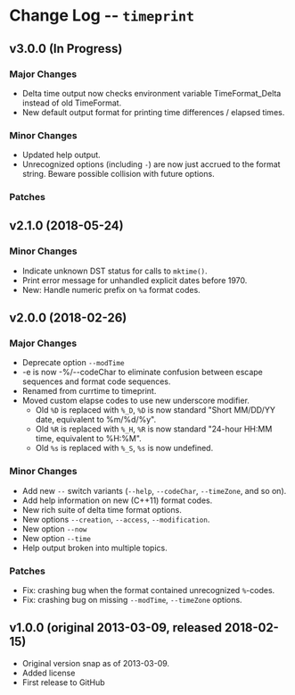 Change Log -- `timeprint`
================================================================================

v3.0.0  (In Progress)
----------------------------------------------------------------------------------------------------
### Major Changes
  - Delta time output now checks environment variable TimeFormat_Delta instead of old TimeFormat.
  - New default output format for printing time differences / elapsed times.

### Minor Changes
  - Updated help output.
  - Unrecognized options (including `-`) are now just accrued to the format string. Beware
    possible collision with future options.

### Patches


v2.1.0  (2018-05-24)
----------------------------------------------------------------------------------------------------
### Minor Changes
  - Indicate unknown DST status for calls to `mktime()`.
  - Print error message for unhandled explicit dates before 1970.
  - New: Handle numeric prefix on `%a` format codes.


v2.0.0  (2018-02-26)
----------------------------------------------------------------------------------------------------
### Major Changes
  - Deprecate option `--modTime`
  - -e is now -%/--codeChar to eliminate confusion between escape sequences and
    format code sequences.
  - Renamed from currtime to timeprint.
  - Moved custom elapse codes to use new underscore modifier.
    + Old `%D` is replaced with `%_D`,
      `%D` is now standard "Short MM/DD/YY date, equivalent to %m/%d/%y".
    + Old `%R` is replaced with `%_H`,
      `%R` is now standard "24-hour HH:MM time, equivalent to %H:%M".
    + Old `%s` is replaced with `%_S`, `%s` is now undefined.

### Minor Changes
  - Add new `--` switch variants (`--help`, `--codeChar`, `--timeZone`, and so on).
  - Add help information on new (C++11) format codes.
  - New rich suite of delta time format options.
  - New options `--creation`, `--access`, `--modification`.
  - New option `--now`
  - New option `--time`
  - Help output broken into multiple topics.

### Patches
  - Fix: crashing bug when the format contained unrecognized `%`-codes.
  - Fix: crashing bug on missing `--modTime`, `--timeZone` options.


v1.0.0  (original 2013-03-09, released 2018-02-15)
----------------------------------------------------------------------------------------------------
  - Original version snap as of 2013-03-09.
  - Added license
  - First release to GitHub
